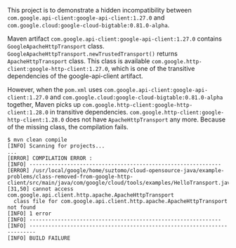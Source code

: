 This project is to demonstrate a hidden incompatibility between
`com.google.api-client:google-api-client:1.27.0` and
`com.google.cloud:google-cloud-bigtable:0.81.0-alpha`.

Maven artifact `com.google.api-client:google-api-client:1.27.0` contains `GoogleApacheHttpTransport`
class.
`GoogleApacheHttpTransport.newTrustedTransport()` returns `ApacheHttpTransport` class.
This class is available `com.google.http-client:google-http-client:1.27.0`, which is one of the
transitive dependencies of the google-api-client artifact.

However, when the `pom.xml` uses `com.google.api-client:google-api-client:1.27.0` and
`com.google.cloud:google-cloud-bigtable:0.81.0-alpha` together, Maven picks up 
`com.google.http-client:google-http-client:1.28.0` in transitive dependencies.
`com.google.http-client:google-http-client:1.28.0` does not have `ApacheHttpTransport` any more.
Because of the missing class, the compilation fails.

```
$ mvn clean compile
[INFO] Scanning for projects...
...
[ERROR] COMPILATION ERROR : 
[INFO] -------------------------------------------------------------
[ERROR] /usr/local/google/home/suztomo/cloud-opensource-java/example-problems/class-removed-from-google-http-client/src/main/java/com/google/cloud/tools/examples/HelloTransport.java:[31,50] cannot access com.google.api.client.http.apache.ApacheHttpTransport
  class file for com.google.api.client.http.apache.ApacheHttpTransport not found
[INFO] 1 error
[INFO] -------------------------------------------------------------
[INFO] ------------------------------------------------------------------------
[INFO] BUILD FAILURE
```